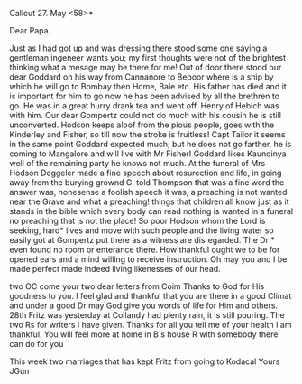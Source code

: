  Calicut 27. May <58>*

Dear Papa.

Just as I had got up and was dressing there stood some one saying a gentleman ingeneer wants you; my first thoughts were not of the brightest thinking what a mesage may be there for me! Out of door there stood our dear Goddard on his way from Cannanore to Bepoor where is a ship by which he will go to Bombay then Home, Bale etc. His father has died and it is important for him to go now he has been advised by all the brethren to go. He was in a great hurry drank tea and went off. Henry of Hebich was with him. Our dear Gompertz could not do much with his cousin he is still unconverted. Hodson keeps aloof from the pious people, goes with the Kinderley and Fisher, so till now the stroke is fruitless! Capt Tailor it seems in the same point Goddard expected much; but he does not go farther, he is coming to Mangalore and will live with Mr Fisher! Goddard likes Kaundinya well of the remaining party he knows not much. At the funeral of Mrs Hodson Deggeler made a fine speech about resurection and life, in going away from the burying grownd G. told Thompson that was a fine word the answer was, nonesense a foolish speech it was, a preaching is not wanted near the Grave and what a preaching! things that children all know just as it stands in the bible which every body can read nothing is wanted in a funeral no preaching that is not the place! So poor Hodson whom the Lord is seeking, hard* lives and move with such people and the living water so easily got at Gompertz put there as a witness are disregarded. The Dr <Brett>* even found no room or enterance there. How thankful ought we to be for opened ears and a mind willing to receive instruction. Oh may you and I be made perfect made indeed living likenesses of our head.

two OC come your two dear letters from Coim Thanks to God for His goodness to you. I feel glad and thankful that you are there in a good Climat and under a good Dr may God give you words of life for Him and others. 28th Fritz was yesterday at Coilandy had plenty rain, it is still pouring. The two Rs for writers I have given. Thanks for all you tell me of your health I am thankful. You will feel more at home in B s house R with somebody there can do for you

This week two marriages that has kept Fritz from going to Kodacal  Yours JGun

